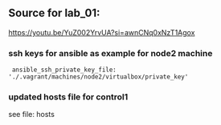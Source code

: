 ## Source for lab_01:
<https://youtu.be/YuZ002YrvUA?si=awnCNq0xNzT1Agox>

### ssh keys for ansible as example for node2 machine
` ansible_ssh_private_key_file: './.vagrant/machines/node2/virtualbox/private_key'`

### updated hosts file for control1
see file: hosts


